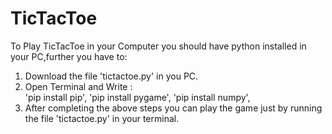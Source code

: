 # TicTacToe
To Play TicTacToe in your Computer you should have python installed in your PC,further you have to:
1. Download the file 'tictactoe.py' in you PC.
2. Open Terminal and Write :<br/> 
'pip install pip',
'pip install pygame',
'pip install numpy',<br/>
3. After completing the above steps you can play the game just by running the file 'tictactoe.py' in your terminal.<br/>
